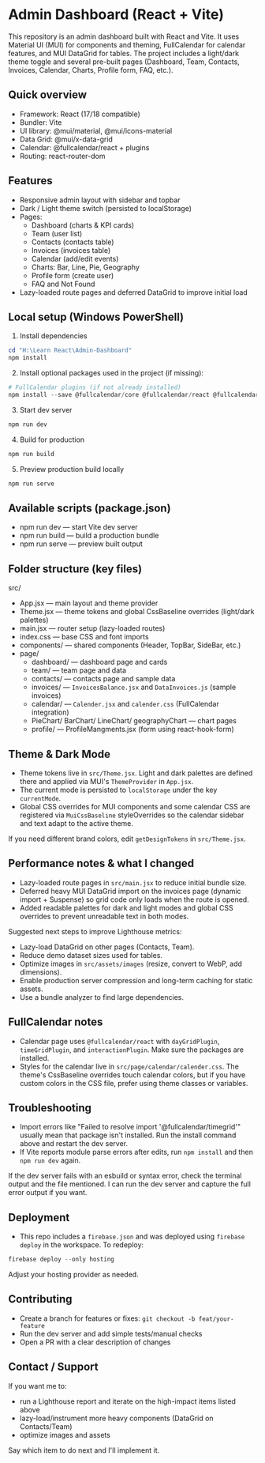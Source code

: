 # Admin Dashboard (React + Vite)

This repository is an admin dashboard built with React and Vite. It uses Material UI (MUI) for components and theming, FullCalendar for calendar features, and MUI DataGrid for tables. The project includes a light/dark theme toggle and several pre-built pages (Dashboard, Team, Contacts, Invoices, Calendar, Charts, Profile form, FAQ, etc.).

## Quick overview

- Framework: React (17/18 compatible)
- Bundler: Vite
- UI library: @mui/material, @mui/icons-material
- Data Grid: @mui/x-data-grid
- Calendar: @fullcalendar/react + plugins
- Routing: react-router-dom

## Features

- Responsive admin layout with sidebar and topbar
- Dark / Light theme switch (persisted to localStorage)
- Pages:
  - Dashboard (charts & KPI cards)
  - Team (user list)
  - Contacts (contacts table)
  - Invoices (invoices table)
  - Calendar (add/edit events)
  - Charts: Bar, Line, Pie, Geography
  - Profile form (create user)
  - FAQ and Not Found
- Lazy-loaded route pages and deferred DataGrid to improve initial load

## Local setup (Windows PowerShell)

1. Install dependencies

```powershell
cd "H:\Learn React\Admin-Dashboard"
npm install
```

2. Install optional packages used in the project (if missing):

```powershell
# FullCalendar plugins (if not already installed)
npm install --save @fullcalendar/core @fullcalendar/react @fullcalendar/daygrid @fullcalendar/timegrid @fullcalendar/interaction
```

3. Start dev server

```powershell
npm run dev
```

4. Build for production

```powershell
npm run build
```

5. Preview production build locally

```powershell
npm run serve
```

## Available scripts (package.json)

- npm run dev — start Vite dev server
- npm run build — build a production bundle
- npm run serve — preview built output

## Folder structure (key files)

src/
- App.jsx — main layout and theme provider
- Theme.jsx — theme tokens and global CssBaseline overrides (light/dark palettes)
- main.jsx — router setup (lazy-loaded routes)
- index.css — base CSS and font imports
- components/ — shared components (Header, TopBar, SideBar, etc.)
- page/
  - dashboard/ — dashboard page and cards
  - team/ — team page and data
  - contacts/ — contacts page and sample data
  - invoices/ — `InvoicesBalance.jsx` and `DataInvoices.js` (sample invoices)
  - calendar/ — `Calender.jsx` and `calender.css` (FullCalendar integration)
  - PieChart/ BarChart/ LineChart/ geographyChart — chart pages
  - profile/ — ProfileMangments.jsx (form using react-hook-form)

## Theme & Dark Mode

- Theme tokens live in `src/Theme.jsx`. Light and dark palettes are defined there and applied via MUI's `ThemeProvider` in `App.jsx`.
- The current mode is persisted to `localStorage` under the key `currentMode`.
- Global CSS overrides for MUI components and some calendar CSS are registered via `MuiCssBaseline` styleOverrides so the calendar sidebar and text adapt to the active theme.

If you need different brand colors, edit `getDesignTokens` in `src/Theme.jsx`.

## Performance notes & what I changed

- Lazy-loaded route pages in `src/main.jsx` to reduce initial bundle size.
- Deferred heavy MUI DataGrid import on the invoices page (dynamic import + Suspense) so grid code only loads when the route is opened.
- Added readable palettes for dark and light modes and global CSS overrides to prevent unreadable text in both modes.

Suggested next steps to improve Lighthouse metrics:
- Lazy-load DataGrid on other pages (Contacts, Team).
- Reduce demo dataset sizes used for tables.
- Optimize images in `src/assets/images` (resize, convert to WebP, add dimensions).
- Enable production server compression and long-term caching for static assets.
- Use a bundle analyzer to find large dependencies.

## FullCalendar notes

- Calendar page uses `@fullcalendar/react` with `dayGridPlugin`, `timeGridPlugin`, and `interactionPlugin`. Make sure the packages are installed.
- Styles for the calendar live in `src/page/calendar/calender.css`. The theme's CssBaseline overrides touch calendar colors, but if you have custom colors in the CSS file, prefer using theme classes or variables.

## Troubleshooting

- Import errors like "Failed to resolve import '@fullcalendar/timegrid'" usually mean that package isn't installed. Run the install command above and restart the dev server.
- If Vite reports module parse errors after edits, run `npm install` and then `npm run dev` again.

If the dev server fails with an esbuild or syntax error, check the terminal output and the file mentioned. I can run the dev server and capture the full error output if you want.

## Deployment

- This repo includes a `firebase.json` and was deployed using `firebase deploy` in the workspace. To redeploy:

```powershell
firebase deploy --only hosting
```

Adjust your hosting provider as needed.

## Contributing

- Create a branch for features or fixes: `git checkout -b feat/your-feature`
- Run the dev server and add simple tests/manual checks
- Open a PR with a clear description of changes

## Contact / Support

If you want me to:
- run a Lighthouse report and iterate on the high-impact items listed above
- lazy-load/instrument more heavy components (DataGrid on Contacts/Team)
- optimize images and assets

Say which item to do next and I'll implement it.
